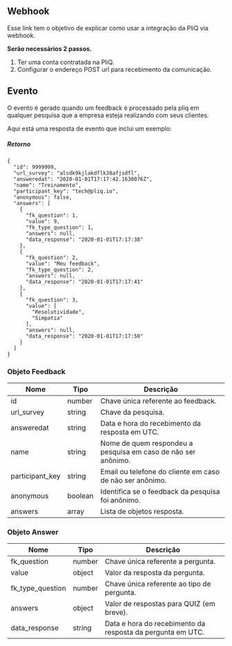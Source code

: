 ## Webhook

Esse link tem o objetivo de explicar como usar a integração da PliQ via webhook.

**Serão necessários 2 passos.**

1. Ter uma conta contratada na PliQ.
2. Configurar o endereço POST url para recebimento da comunicação.

## Evento

O evento é gerado quando um feedback é processado pela pliq em qualquer pesquisa que a empresa esteja realizando com seus clientes.

Aqui está uma resposta de evento que inclui um exemplo:

##### Retorno

```
{
  "id": 9999999,
  "url_survey": "alsdk9kjlakdflk38afjsdfl",
  "answeredat": "2020-01-01T17:17:42.1630076Z",
  "name": "Treinamento",
  "participant_key": "tech@pliq.io",
  "anonymous": false,
  "answers": [
    {
      "fk_question": 1,
      "value": 9,
      "fk_type_question": 1,
      "answers": null,
      "data_response": "2020-01-01T17:17:38"
    },
    {
      "fk_question": 2,
      "value": "Meu feedback",
      "fk_type_question": 2,
      "answers": null,
      "data_response": "2020-01-01T17:17:41"
    },
    {
      "fk_question": 3,
      "value": [
        "Resolutividade",
        "Simpatia"
      ],
      "answers": null,
      "data_response": "2020-01-01T17:17:50"
    }
  ]
}
```

### Objeto Feedback 

Nome | Tipo | Descrição
------------ | ------------- | ------------
id | number | Chave única referente ao feedback.
url_survey | string | Chave da pesquisa. 
answeredat | string  | Data e hora do recebimento da resposta em UTC.
name | string | Nome de quem respondeu a pesquisa em caso de não ser anônimo.
participant_key | string | Email ou telefone do cliente em caso de não ser anônimo.
anonymous | boolean | Identifica se o feedback da pesquisa foi anônimo.
answers | array | Lista de objetos resposta. 

### Objeto Answer 

Nome | Tipo | Descrição
------------ | ------------- | ------------
fk_question | number | Chave única referente a pergunta.
value | object | Valor da resposta da pergunta.
fk_type_question | number | Chave única referente ao tipo de pergunta.
answers | object | Valor de respostas para QUIZ (em breve).
data_response | string | Data e hora do recebimento da resposta da pergunta em UTC.
  
  
